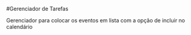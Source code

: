 #Gerenciador de Tarefas

Gerenciador para colocar os eventos em lista com a opção de incluir no calendário
